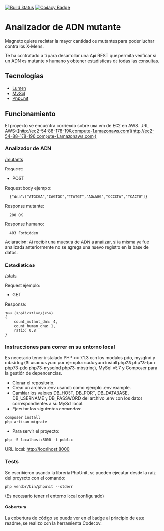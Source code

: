[![Build Status](https://travis-ci.org/romanopablo/mutant-dna-analizer-api.svg?branch=master)](https://travis-ci.org/romanopablo/mutant-dna-analizer-api)
[![Codacy Badge](https://api.codacy.com/project/badge/Coverage/aae820713e2a4fa59a479a1a82826710)](https://www.codacy.com/app/romanopablo/mutant-dna-analizer-api?utm_source=github.com&utm_medium=referral&utm_content=romanopablo/mutant-dna-analizer-api&utm_campaign=Badge_Coverage)

# Analizador de ADN mutante

Magneto quiere reclutar la mayor cantidad de mutantes para poder luchar contra los X-Mens.

Te ha contratado a ti para desarrollar una Api REST que permita verificar si un ADN es mutante o humano y obtener estadisticas de todas las consultas.

## Tecnologías 

  - [Lumen](https://lumen.laravel.com/)
  - [MySql](https://www.mysql.com/)
  - [PhpUnit](https://phpunit.de/)

## Funcionamiento 
El proyecto se encuentra corriendo sobre una vm de EC2 en AWS.
URL AWS:([http://ec2-54-88-178-196.compute-1.amazonaws.com](http://ec2-54-88-178-196.compute-1.amazonaws.com))

### Analizador de ADN

[/mutants](http://ec2-54-88-178-196.compute-1.amazonaws.com/mutants)

Request: 
 - POST

Request body ejemplo:

```
  {"dna":["ATGCGA","CAGTGC","TTATGT","AGAAGG","CCCCTA","TCACTG"]}
```

Response mutante:

```
  200 OK
```
Response humano:
```
  403 Forbidden
```

Aclaración: Al recibir una muestra de ADN a analizar, si la misma ya fue analizada anteriormente no se agrega una nuevo registro en la base de datos.

### Estadisticas

[/stats](http://ec2-54-88-178-196.compute-1.amazonaws.com/stats)

Request ejemplo: 
 - GET

Response:

```
200 (application/json)
{
    count_mutant_dna: 4,
    count_human_dna: 1,
    ratio: 0.8
}
```

### Instrucciones para correr en su entorno local

Es necesario tener instalado PHP >= 7.1.3 con los modulos pdo, mysqlnd y mbstring 
(Si usamos yum por ejemplo: sudo yum install php73 php73-fpm php73-pdo php73-mysqlnd php73-mbstring), 
MySql v5.7 y Composer para la gestión de dependencias.

  - Clonar el repositorio.
  - Crear un archivo .env usando como ejemplo .env.example.
  - Cambiar los valores DB_HOST, DB_PORT, DB_DATABASE, DB_USERNAME y DB_PASSWORD del archivo .env con los datos correspondientes a su MySql local.
  - Ejecutar los siguientes comandos:
```
composer install
php artisan migrate
```
  - Para servir el proyecto:
```
php -S localhost:8000 -t public
```
URL local: [http://localhost:8000](http://localhost:8000)

### Tests

Se escribieron usando la librería PhpUnit, se pueden ejecutar desde la raíz del proyecto con el comando:
```
php vendor/bin/phpunit --stderr
```
(Es necesario tener el entorno local configurado)

#### Cobertura

La cobertura de código se puede ver en el badge al principio de este readme, se realizo con la herramienta Codecov. 

